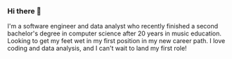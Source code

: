 ### Hi there 👋

I'm a software engineer and data analyst who recently finished a second bachelor's degree in computer science after 20 years in music education. Looking to get my feet wet in my first position in my new career path. I love coding and data analysis, and I can't wait to land my first role!

<!--
**juseniah/juseniah** is a ✨ _special_ ✨ repository because its `README.md` (this file) appears on your GitHub profile.

Here are some ideas to get you started:

- 🔭 I’m currently working on ...
- 🌱 I’m currently learning ...
- 👯 I’m looking to collaborate on ...
- 🤔 I’m looking for help with ...
- 💬 Ask me about ...
- 📫 How to reach me: ...
- 😄 Pronouns: ...
- ⚡ Fun fact: ...
-->
